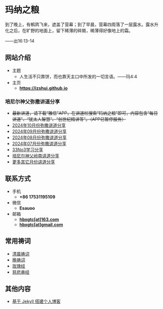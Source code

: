 # 玛纳之粮

到了晚上，有鹌鹑飞来，遮盖了营幕；到了早晨，营幕四周落了一层露水。露水升化之后，在旷野的地面上，留下稀薄的碎屑，稀薄得好像地上的霜。

——出16:13-14

<!-- .slide -->

## 网站介绍

- 主题
  - 人生活不只靠饼，而也靠天主口中所发的一切言语。——玛4:4
- 主页
  - **<https://izshui.github.io>**

<!-- .slide -->

### 培尼尔神父弥撒讲道分享

- ~~最新讲道，请下载“雅信”APP，在讲道栏搜索“玛纳之粮”即可，内容包含“每日讲道”、“犹太人智慧”、“创世纪精讲等”。（APP已暂停服务）~~
- [2024年10月份弥撒讲道分享](https://izshui.github.io/2024.10/2124/10/01/培尼尔神父24年10月份弥撒讲道分享/)
- [2024年09月份弥撒讲道分享](https://izshui.github.io/2024.09/2124/09/01/培尼尔神父24年09月份弥撒讲道分享/)
- [2024年08月份弥撒讲道分享](https://izshui.github.io/2024.08/2124/08/01/培尼尔神父24年08月份弥撒讲道分享/)
- [2024年07月份弥撒讲道分享](https://izshui.github.io/2024.07/2124/07/01/培尼尔神父24年07月份弥撒讲道分享/)
- [33No3学习分享](https://izshui.github.io/33No3/2023/08/01/33No3学习分享/)
- [培尼尔神父岭南讲道分享](https://izshui.github.io/LingNan/2023/03/06/培尼尔神父岭南讲道分享/)
- [更多其它月份讲道分享](https://izshui.github.io/2121/12/01/%E5%9F%B9%E5%B0%BC%E5%B0%94%E7%A5%9E%E7%88%B6%E5%BC%A5%E6%92%92%E8%AE%B2%E9%81%93%E5%88%86%E4%BA%AB/)

<!-- .slide vertical=true -->

## 联系方式

- 手机
  - **+86 17531195109**
- 微信
  - **Esauoo**
- 邮箱
  - **[hbxgtc[at]163.com](mailto:hbxgtc@163.com)**
  - **[hbxgtc[at]gmail.com](mailto:hbxgtc@gmail.com)**

<!-- .slide -->

## 常用祷词

- [清晨祷词](https://izshui.github.io/2021/11/19/%E6%B8%85%E6%99%A8%E7%A5%B7%E8%AF%8D/)
- [晚祷词](https://izshui.github.io/2021/11/19/%E6%99%9A%E7%A5%B7%E8%AF%8D/)
- [玫瑰经](https://izshui.github.io/2023/01/13/玫瑰经/)
- [慈悲串经](https://izshui.github.io/2021/12/14/慈悲串经/)

<!-- .slide vertical=true -->

## 其他内容

- [基于 Jekyll 搭建个人博客](https://izshui.github.io/2020/07/07/%E5%9F%BA%E4%BA%8EJekyll%E6%90%AD%E5%BB%BA%E4%B8%AA%E4%BA%BA%E5%8D%9A%E5%AE%A2/)
